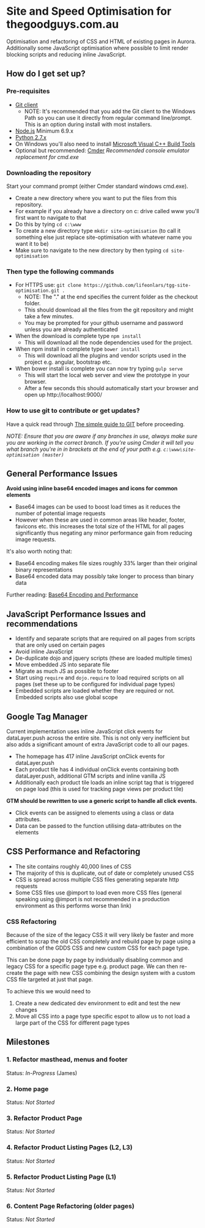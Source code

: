 # Site and Speed Optimisation for thegoodguys.com.au

Optimisation and refactoring of CSS and HTML of existing pages in Aurora.  Additionally some JavaScript optimisation where possible to limit render blocking scripts and reducing inline JavaScript.

## How do I get set up? ##

### Pre-requisites

* [Git client](https://msysgit.github.io/) 
    * NOTE: It's recommended that you add the Git client to the Windows Path so you can use it directly from regular command line/prompt. This is an option during install with most installers. 
* [Node.js](https://nodejs.org/download/) Minimum 6.9.x 
* [Python 2.7.x](https://www.python.org/downloads/)
* On Windows you'll also need to install [Microsoft Visual C++ Build Tools](http://landinghub.visualstudio.com/visual-cpp-build-tools)
* Optional but recommended: [Cmder](http://gooseberrycreative.com/cmder/) *Recommended console emulator replacement for cmd.exe*

### Downloading the repository

Start your command prompt (either Cmder standard windows cmd.exe). 

* Create a new directory where you want to put the files from this repository. 
* For example if you already have a directory on c: drive called www you'll first want to navigate to that 
* Do this by tying `cd c:\www` 
* To create a new directory type `mkdir site-optimisation` (to call it something else just replace site-optimisation with whatever name you want it to be)
* Make sure to navigate to the new directory by then typing `cd site-optimisation`

### Then type the following commands 

* For HTTPS use: `git clone https://github.com/lifeonlars/tgg-site-optimisation.git .` 
    * NOTE: The "." at the end specifies the current folder as the checkout folder. 
    * This should download all the files from the git repository and might take a few minutes.
    * You may be prompted for your github username and password unless you are already authenticated
* When the download is complete type `npm install` 
    * This will download all the node dependencies used for the project. 
* When npm install in complete type `bower install` 
    * This will download all the plugins and vendor scripts used in the project e.g. angular, bootstrap etc.
* When bower install is complete you can now try typing `gulp serve` 
    * This will start the local web server and view the prototype in your browser. 
    * After a few seconds this should automatically start your browser and open up http://localhost:9000/

### How to use git to contribute or get updates?

Have a quick read through [The simple guide to GIT](http://rogerdudler.github.io/git-guide/) before proceeding.

*NOTE: Ensure that you are aware if any branches in use, always make sure you are working in the correct branch. If you're using Cmder it will tell you what branch you're in in brackets at the end of your path e.g. `c:\www\site-optimisation (master)`*


## General Performance Issues

**Avoid using inline base64 encoded images and icons for common elements**
  * Base64 images can be used to boost load times as it reduces the number of potential image requests
  * However when these are used in common areas like header, footer, favicons etc. this increases the total size of the HTML for all pages significantly thus negating any minor performance gain from reducing image requests.

It's also worth noting that: 

  * Base64 encoding makes file sizes roughly 33% larger than their original binary representations
  * Base64 encoded data may possibly take longer to process than binary data

Further reading: [Base64 Encoding and Performance](https://csswizardry.com/2017/02/base64-encoding-and-performance/)

## JavaScript Performance Issues and recommendations  

* Identify and separate scripts that are required on all pages from scripts that are only used on certain pages
* Avoid inline JavaScript
* De-duplicate dojo and jquery scripts (these are loaded multiple times)
* Move embedded JS into separate file
* Migrate as much JS as possible to footer
* Start using `require` and `dojo.require` to load required scripts on all pages (set these up to be configured for individual page types)
* Embedded scripts are loaded whether they are required or not. Embedded scripts also use global scope 

## Google Tag Manager

Current implementation uses inline JavaScript click events for dataLayer.push across the entire site. This is not only very inefficient but also adds a significant amount of extra JavaScript code to all our pages.

* The homepage has 417 inline JavaScript onClick events for dataLayer.push
* Each product tile has 4 individual onClick events containing both dataLayer.push, additional GTM scripts and inline vanilla JS
* Additionally each product tile loads an inline script tag that is triggered on page load (this is used for tracking page views per product tile)

**GTM should be rewritten to use a generic script to handle all click events.**

* Click events can be assigned to elements using a class or data attributes. 
* Data can be passed to the function utilising data-attributes on the elements 

## CSS Performance and Refactoring

* The site contains roughly 40,000 lines of CSS
* The majority of this is duplicate, out of date or completely unused CSS
* CSS is spread across multiple CSS files generating separate http requests
* Some CSS files use @import to load even more CSS files (general speaking using @import is not recommended in a production environment as this performs worse than link)

### CSS Refactoring
 
Because of the size of the legacy CSS it will very likely be faster and more efficient to scrap the old CSS completely and rebuild page by page using a combination of the GDDS CSS and new custom CSS for each page type. 

This can be done page by page by individually disabling common and legacy CSS for a specific page type e.g. product page. We can then re-create the page with new CSS combining the design system with a custom CSS file targeted at just that page. 

To achieve this we would need to

1. Create a new dedicated dev environment to edit and test the new changes
2. Move all CSS into a page type specific espot to allow us to not load a large part of the CSS for different page types

## Milestones

### 1. Refactor masthead, menus and footer

Status: *In-Progress* (James)

### 2. Home page

Status: *Not Started*

### 3. Refactor Product Page

Status: *Not Started*

### 4. Refactor Product Listing Pages (L2, L3)

Status: *Not Started*

### 5. Refactor Product Listing Page (L1)

Status: *Not Started*

### 6. Content Page Refactoring (older pages)

Status: *Not Started*
